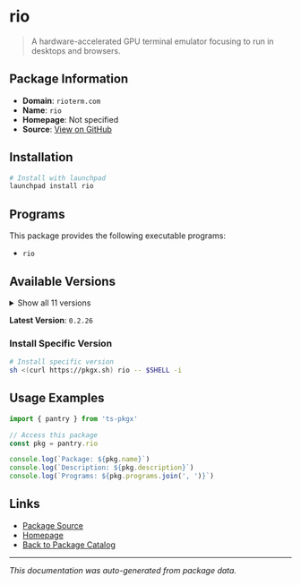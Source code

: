 # rio

> A hardware-accelerated GPU terminal emulator focusing to run in desktops and browsers.

## Package Information

- **Domain**: `rioterm.com`
- **Name**: `rio`
- **Homepage**: Not specified
- **Source**: [View on GitHub](https://github.com/pkgxdev/pantry/tree/main/projects/rioterm.com/package.yml)

## Installation

```bash
# Install with launchpad
launchpad install rio
```

## Programs

This package provides the following executable programs:

- `rio`

## Available Versions

<details>
<summary>Show all 11 versions</summary>

- `0.2.26`, `0.2.25`, `0.2.24`, `0.2.23`, `0.2.22`
- `0.2.21`, `0.2.20`, `0.2.19`, `0.2.18`, `0.2.17`
- `0.2.16`

</details>

**Latest Version**: `0.2.26`

### Install Specific Version

```bash
# Install specific version
sh <(curl https://pkgx.sh) rio -- $SHELL -i
```

## Usage Examples

```typescript
import { pantry } from 'ts-pkgx'

// Access this package
const pkg = pantry.rio

console.log(`Package: ${pkg.name}`)
console.log(`Description: ${pkg.description}`)
console.log(`Programs: ${pkg.programs.join(', ')}`)
```

## Links

- [Package Source](https://github.com/pkgxdev/pantry/tree/main/projects/rioterm.com/package.yml)
- [Homepage](#)
- [Back to Package Catalog](../../package-catalog.md)

---

*This documentation was auto-generated from package data.*
